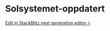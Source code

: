 # Solsystemet-oppdatert

[Edit in StackBlitz next generation editor ⚡️](https://stackblitz.com/~/github.com/PMariusf/Solsystemet-oppdatert)